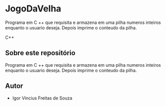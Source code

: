 

# JogoDaVelha
Programa em C ++ que requisita e armazena em uma pilha numeros inteiros enquanto o usuario deseja. Depois imprime o conteudo da pilha.


C++
## Sobre este repositório

Programa em C ++ que requisita e armazena em uma pilha numeros inteiros enquanto o usuario deseja. Depois imprime o conteudo da pilha.

## Autor

* Igor Vincius Freitas de Souza
